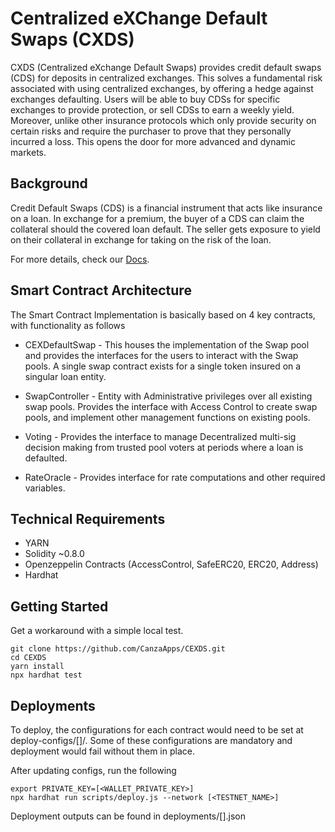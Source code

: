# Centralized eXChange Default Swaps (CXDS)

CXDS (Centralized eXchange Default Swaps) provides credit default swaps (CDS) for deposits in centralized exchanges. This solves a fundamental risk associated with using centralized exchanges, by offering a hedge against exchanges defaulting. Users will be able to buy CDSs for specific exchanges to provide protection, or sell CDSs to earn a weekly yield. Moreover, unlike other insurance protocols which only provide security on certain risks and require the purchaser to prove that they personally incurred a loss. This opens the door for more advanced and dynamic markets.

## Background

Credit Default Swaps (CDS) is a financial instrument that acts like insurance on a loan. In exchange for a premium, the buyer of a CDS can claim the collateral should the covered loan default. The seller gets exposure to yield on their collateral in exchange for taking on the risk of the loan.

For more details, check our [Docs](https://docs.cxds.fi).

## Smart Contract Architecture

The Smart Contract Implementation is basically based on 4 key contracts, with functionality as follows

- CEXDefaultSwap - This houses the implementation of the Swap pool and provides the interfaces for the users to interact with the Swap pools. A single swap contract exists for a single token insured on a singular loan entity.

- SwapController - Entity with Administrative privileges over all existing swap pools. Provides the interface with Access Control to create swap pools, and implement other management functions on existing pools.

- Voting - Provides the interface to manage Decentralized multi-sig decision making from trusted pool voters at periods where a loan is defaulted.

- RateOracle - Provides interface for rate computations and other required variables.

## Technical Requirements

- YARN
- Solidity ~0.8.0
- Openzeppelin Contracts (AccessControl, SafeERC20, ERC20, Address)
- Hardhat

## Getting Started

Get a workaround with a simple local test.

```shell
git clone https://github.com/CanzaApps/CEXDS.git
cd CEXDS
yarn install
npx hardhat test
```

## Deployments

To deploy, the configurations for each contract would need to be set at deploy-configs/[<NETWORK>]/. Some of these configurations are mandatory and deployment would fail without them in place.

After updating configs, run the following

```shell
export PRIVATE_KEY=[<WALLET_PRIVATE_KEY>]
npx hardhat run scripts/deploy.js --network [<TESTNET_NAME>]
```

Deployment outputs can be found in deployments/[<NETWORK>].json